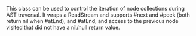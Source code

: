 
This class can be used to control the iteration of node collections during AST traversal. It wraps a ReadStream and supports #next and #peek (both return nil when #atEnd), and #atEnd, and access to the previous node visited that did not have a nil/null return value.
